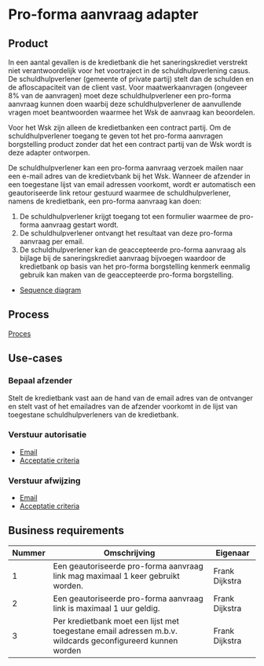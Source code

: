 # Pro-forma aanvraag adapter

## Product

In een aantal gevallen is de kredietbank die het saneringskrediet verstrekt niet verantwoordelijk voor het voortraject in de schuldhulpverlening casus.
De schuldhulpverlener (gemeente of private partij) stelt dan de schulden en de afloscapaciteit van de client vast.
Voor maatwerkaanvragen (ongeveer 8% van de aanvragen) moet deze schuldhulpverlener een pro-forma aanvraag kunnen doen waarbij deze schuldhulpverlener de aanvullende vragen moet beantwoorden waarmee het Wsk de aanvraag kan beoordelen.

Voor het Wsk zijn alleen de kredietbanken een contract partij. Om de schuldhulpverlener toegang te geven tot het pro-forma aanvragen borgstelling product zonder dat het een contract partij van de Wsk wordt is deze adapter ontworpen.

De schuldhulpverlener kan een pro-forma aanvraag verzoek mailen naar een e-mail adres van de kredietvbank bij het Wsk. Wanneer de afzender in een toegestane lijst van email adressen voorkomt, wordt er automatisch een geautoriseerde link retour gestuurd waarmee de schuldhulpverlener, namens de kredietbank, een pro-forma aanvraag kan doen:

1. De schuldhulpverlener krijgt toegang tot een formulier waarmee de pro-forma aanvraag gestart wordt.
1. De schuldhulpverlener ontvangt het resultaat van deze pro-forma aanvraag per email.
1. De schuldhulpverlener kan de geaccepteerde pro-forma aanvraag als bijlage bij de saneringskrediet aanvraag bijvoegen waardoor de kredietbank op basis van het pro-forma borgstelling kenmerk eenmalig gebruik kan maken van de geaccepteerde pro-forma borgstelling.

* [Sequence diagram](sequence-diagram.puml)

## Process

[Proces](proces.bpmn)

## Use-cases

### Bepaal afzender

Stelt de kredietbank vast aan de hand van de email adres van de ontvanger en stelt vast of het emailadres van de afzender voorkomt in de lijst van toegestane schuldhulpverleners van de kredietbank.

### Verstuur autorisatie

* [Email](autorisatie.email.md)
* [Acceptatie criteria](../../100_producten/verstuur-email.feature)

### Verstuur afwijzing

* [Email](afwijzing.email.md)
* [Acceptatie criteria](../../100_producten/verstuur-email.feature)

## Business requirements

| Nummer | Omschrijving     | Eigenaar                  |
| -------| ---------------- | ------------------------- |
| 1      | Een geautoriseerde pro-forma aanvraag link mag maximaal 1 keer gebruikt worden.                                 | Frank Dijkstra |
| 2      | Een geautoriseerde pro-forma aanvraag link is maximaal 1 uur geldig.                                            | Frank Dijkstra |
| 3      | Per kredietbank moet een lijst met toegestane email adressen m.b.v. wildcards geconfigureerd kunnen worden      | Frank Dijkstra |

